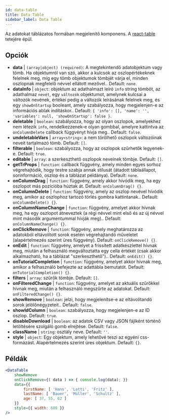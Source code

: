 ```yaml
---
id: data-table 
title: Data Table
sidebar_label: Data Table
---
```


Az adatokat táblázatos formában megjelenítő komponens. A [react-table](https://react-table.js.org/) tetejére épül.

## Opciók

* __data__ | `(array|object) (required)`: A megtekintendő adatobjektum vagy tömb. Ha objektumról van szó, akkor a kulcsok az oszlopértékeknek felelnek meg, míg egy tömb objektumok tömbjét várja el, minden oszlopnak megfelelő névvel ellátott mezővel.. Default: `none`.
* __dataInfo__ | `object`: objektum az adathalmazt leíró `info` string tömböt, az adathalmaz `nevét`, egy `változók` objektumot, amelynek kulcsai a változók nevének, értékei pedig a változók leírásának felelnek meg, és egy `showOnStartup` booleant, amely szabályozza, hogy megjelenjen-e az információs ablak indításkor.. Default: `{
  'info': [],
  'name': '',
  'variables': null,
  'showOnStartup': false
}`.
* __deletable__ | `boolean`: szabályozza, hogy az olyan oszlopok, amelyekhez nem létezik `info`, rendelkezzenek-e olyan gombbal, amelyre kattintva az `onColumnDelete` callback függvényt hívja meg.. Default: `false`.
* __undeletableVars__ | `array<string>`: a nem törölhető oszlopok változóinak neveit tartalmazó tömb. Default: `[]`.
* __filterable__ | `boolean`: szabályozza, hogy az oszlopok szűrhetők legyenek-e. Default: `true`.
* __editable__ | `array`: a szerkeszthető oszlopok neveinek tömbje. Default: `[]`.
* __getTrProps__ | `function`: callback függvény, amely minden egyes sorhoz végrehajtódik, hogy testre szabja annak stílusát (átadott táblaállapot, sorinformáció,
oszlop és a táblázat példánya). Default: `none`.
* __onColumnDrag__ | `function`: függvény, amely akkor hívódik meg, ha egy oszlopot más pozícióba húztak át. Default: `onColumnDrag() {}`.
* __onColumnDelete__ | `function`: függvény, amely az oszlop nevével hívódik meg, amikor az oszlophoz tartozó törlés gombra kattintanak.. Default: `onColumnDelete() {}`.
* __onColumnNameChange__ | `function`: függvény, amelyet akkor hívnak meg, ha egy oszlopot átneveztek (a régi névvel mint első és az új névvel mint második argumentummal hívják meg).. Default: `onColumnNameChange() {}`.
* __onClickRemove__ | `function`: függvény, amely meghatározza az adatokból eltávolított sorok esetén végrehajtandó műveletet (alapértelmezés szerint üres függvény). Default: `onClickRemove() {}`.
* __onEdit__ | `function`: függvény, amelyet a frissített adatkészlettel hívnak meg, miután a felhasználó megváltoztatta egy cella értékét (csak akkor alkalmazható, ha a táblázat "szerkeszthető").. Default: `onEdit() {}`.
* __onTutorialCompletion__ | `function`: függvény, amelyet akkor hívnak meg, amikor a felhasználó befejezte az adattábla bemutatót. Default: `onTutorialCompletion() {}`.
* __filters__ | `array`: szűrők tömbje. Default: `[]`.
* __onFilteredChange__ | `function`: függvény, amelyet az aktuális szűrőkkel hívnak meg, miután a felhasználó megszűrte az adatokat. Default: `onFilteredChange() {}`.
* __showRemove__ | `boolean`: jelzi, hogy megjelenítse-e az eltávolítandó sorok jelölőnégyzeteit.. Default: `false`.
* __showIdColumn__ | `boolean`: szabályozza, hogy megjelenjen-e az ID oszlop. Default: `true`.
* __disableDownload__ | `boolean`: az adatok CSV vagy JSON fájlként történő letöltésére szolgáló gomb elrejtése. Default: `false`.
* __className__ | `string`: osztály neve. Default: `''`.
* __style__ | `object`: Egy objektum, amely lehetővé teszi az egyéni css-formázást. Alapértelmezés szerint üres objektum. Default: `{}`.


## Példák

```jsx live
<DataTable
    showRemove
    onClickRemove={( data ) => { console.log(data); }}
    data={{ 
        firstName: [ 'Hans', 'Lotti', 'Fritz' ], 
        lastName: [ 'Bauer', 'Müller', 'Schultz' ],
        age: [ 37, 55, 62 ]
    }}
    style={{ width: 600 }}
/>
```

